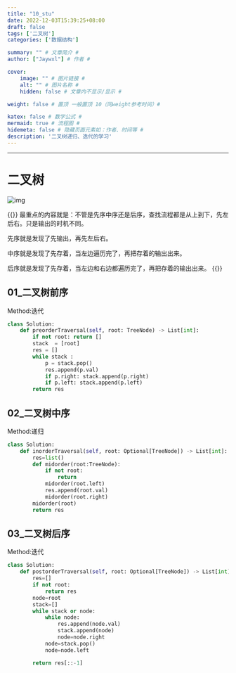 ```yaml
---
title: "10_stu"
date: 2022-12-03T15:39:25+08:00
draft: false
tags: ['二叉树']
categories: ['数据结构']

summary: "" # 文章简介 #
author: ["Jaywxl"] # 作者 #

cover:
    image: "" # 图片链接 #
    alt: "" # 图片名称 #
    hidden: false # 文章内不显示/显示 #

weight: false # 置顶 一般置顶 10（同weight参考时间）#

katex: false # 数学公式 #
mermaid: true # 流程图 #
hidemeta: false # 隐藏页面元素如：作者、时间等 #
description: '二叉树递归、迭代的学习'
---
```

---

<!--more-->
# 二叉树

![img](https://m.360buyimg.com/babel/jfs/t1/11877/31/20745/150895/638b3faeEfcb34dfc/3f604924123fd457.png "")

{{<admonition note>}}
最重点的内容就是：不管是先序中序还是后序，查找流程都是从上到下，先左后右。只是输出的时机不同。

先序就是发现了先输出，再先左后右。

中序就是发现了先存着，当左边遍历完了，再把存着的输出出来。

后序就是发现了先存着，当左边和右边都遍历完了，再把存着的输出出来。
{{</admonition>}}

## 01_二叉树前序

Method:迭代

```python
class Solution:
    def preorderTraversal(self, root: TreeNode) -> List[int]:
        if not root: return []
        stack  = [root]
        res = []
        while stack :
            p = stack.pop()
            res.append(p.val)
            if p.right: stack.append(p.right)
            if p.left: stack.append(p.left)
        return res
```

## 02_二叉树中序

Method:递归

```python
class Solution:
    def inorderTraversal(self, root: Optional[TreeNode]) -> List[int]:
        res=list()
        def midorder(root:TreeNode):
            if not root:
                return
            midorder(root.left)
            res.append(root.val)
            midorder(root.right)
        midorder(root)
        return res
```
## 03_二叉树后序

Method:迭代

```python
class Solution:
    def postorderTraversal(self, root: Optional[TreeNode]) -> List[int]:
        res=[]
        if not root:
            return res
        node=root
        stack=[]
        while stack or node:
            while node:
                res.append(node.val)
                stack.append(node)
                node=node.right
            node=stack.pop()
            node=node.left

        return res[::-1]
```
